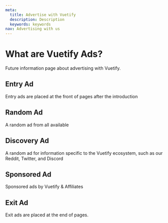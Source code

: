 ```yaml
---
meta:
  title: Advertise with Vuetify
  description: Description
  keywords: keywords
nav: Advertising with us
---
```


# What are Vuetify Ads?
Future information page about advertising with Vuetify.

## Entry Ad
Entry ads are placed at the front of pages after the introduction

<entry-ad />

## Random Ad
A random ad from all available

<random-ad />

## Discovery Ad
A random ad for information specific to the Vuetify ecosystem, such as our Reddit, Twitter, and Discord

<discovery-ad />

## Sponsored Ad
Sponsored ads by Vuetify & Affiliates

<sponsored-ad slug="freelancer-free" />

## Exit Ad
Exit ads are placed at the end of pages.

<exit-ad />

<up-next />

<contribute />
